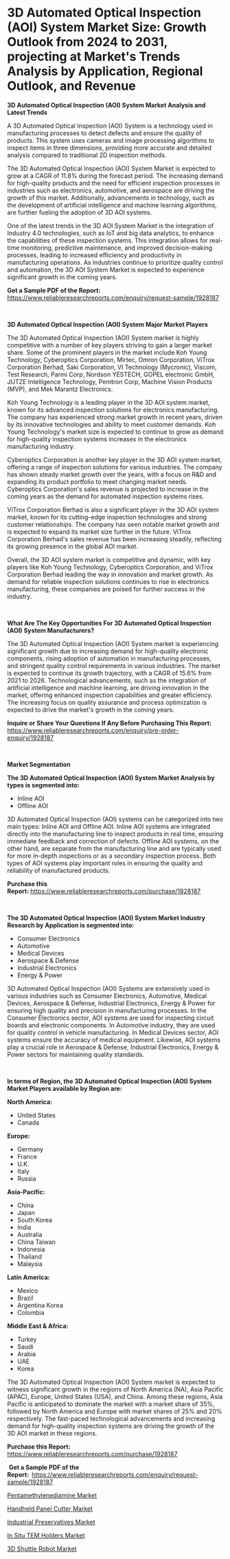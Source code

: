 <p><h1>3D Automated Optical Inspection (AOI) System Market Size: Growth Outlook from 2024 to 2031, projecting at Market's Trends Analysis by Application, Regional Outlook, and Revenue</h1></p><p><strong>3D Automated Optical Inspection (AOI) System Market Analysis and Latest Trends</strong></p>
<p><p>A 3D Automated Optical Inspection (AOI) System is a technology used in manufacturing processes to detect defects and ensure the quality of products. This system uses cameras and image processing algorithms to inspect items in three dimensions, providing more accurate and detailed analysis compared to traditional 2D inspection methods.</p><p>The 3D Automated Optical Inspection (AOI) System Market is expected to grow at a CAGR of 11.8% during the forecast period. The increasing demand for high-quality products and the need for efficient inspection processes in industries such as electronics, automotive, and aerospace are driving the growth of this market. Additionally, advancements in technology, such as the development of artificial intelligence and machine learning algorithms, are further fueling the adoption of 3D AOI systems.</p><p>One of the latest trends in the 3D AOI System Market is the integration of Industry 4.0 technologies, such as IoT and big data analytics, to enhance the capabilities of these inspection systems. This integration allows for real-time monitoring, predictive maintenance, and improved decision-making processes, leading to increased efficiency and productivity in manufacturing operations. As industries continue to prioritize quality control and automation, the 3D AOI System Market is expected to experience significant growth in the coming years.</p></p>
<p><strong>Get a Sample PDF of the Report:&nbsp;</strong> <a href="https://www.reliableresearchreports.com/enquiry/request-sample/1928187">https://www.reliableresearchreports.com/enquiry/request-sample/1928187</a></p>
<p>&nbsp;</p>
<p><strong>3D Automated Optical Inspection (AOI) System Major Market Players</strong></p>
<p><p>The 3D Automated Optical Inspection (AOI) System market is highly competitive with a number of key players striving to gain a larger market share. Some of the prominent players in the market include Koh Young Technology, Cyberoptics Corporation, Mirtec, Omron Corporation, ViTrox Corporation Berhad, Saki Corporation, VI Technology (Mycronic), Viscom, Test Research, Parmi Corp, Nordson YESTECH, GOPEL electronic GmbH, JUTZE Intelligence Technology, Pemtron Corp, Machine Vision Products (MVP), and Mek Marantz Electronics.</p><p>Koh Young Technology is a leading player in the 3D AOI system market, known for its advanced inspection solutions for electronics manufacturing. The company has experienced strong market growth in recent years, driven by its innovative technologies and ability to meet customer demands. Koh Young Technology's market size is expected to continue to grow as demand for high-quality inspection systems increases in the electronics manufacturing industry.</p><p>Cyberoptics Corporation is another key player in the 3D AOI system market, offering a range of inspection solutions for various industries. The company has shown steady market growth over the years, with a focus on R&D and expanding its product portfolio to meet changing market needs. Cyberoptics Corporation's sales revenue is projected to increase in the coming years as the demand for automated inspection systems rises.</p><p>ViTrox Corporation Berhad is also a significant player in the 3D AOI system market, known for its cutting-edge inspection technologies and strong customer relationships. The company has seen notable market growth and is expected to expand its market size further in the future. ViTrox Corporation Berhad's sales revenue has been increasing steadily, reflecting its growing presence in the global AOI market.</p><p>Overall, the 3D AOI system market is competitive and dynamic, with key players like Koh Young Technology, Cyberoptics Corporation, and ViTrox Corporation Berhad leading the way in innovation and market growth. As demand for reliable inspection solutions continues to rise in electronics manufacturing, these companies are poised for further success in the industry.</p></p>
<p>&nbsp;</p>
<p><strong>What Are The Key Opportunities For 3D Automated Optical Inspection (AOI) System Manufacturers?</strong></p>
<p><p>The 3D Automated Optical Inspection (AOI) System market is experiencing significant growth due to increasing demand for high-quality electronic components, rising adoption of automation in manufacturing processes, and stringent quality control requirements in various industries. The market is expected to continue its growth trajectory, with a CAGR of 15.6% from 2021 to 2026. Technological advancements, such as the integration of artificial intelligence and machine learning, are driving innovation in the market, offering enhanced inspection capabilities and greater efficiency. The increasing focus on quality assurance and process optimization is expected to drive the market's growth in the coming years.</p></p>
<p><strong>Inquire or Share Your Questions If Any Before Purchasing This Report:</strong> <a href="https://www.reliableresearchreports.com/enquiry/pre-order-enquiry/1928187">https://www.reliableresearchreports.com/enquiry/pre-order-enquiry/1928187</a></p>
<p>&nbsp;</p>
<p><strong>Market Segmentation</strong></p>
<p><strong>The 3D Automated Optical Inspection (AOI) System Market Analysis by types is segmented into:</strong></p>
<p><ul><li>Inline AOI</li><li>Offline AOI</li></ul></p>
<p><p>3D Automated Optical Inspection (AOI) systems can be categorized into two main types: Inline AOI and Offline AOI. Inline AOI systems are integrated directly into the manufacturing line to inspect products in real time, ensuring immediate feedback and correction of defects. Offline AOI systems, on the other hand, are separate from the manufacturing line and are typically used for more in-depth inspections or as a secondary inspection process. Both types of AOI systems play important roles in ensuring the quality and reliability of manufactured products.</p></p>
<p><strong>Purchase this Report:&nbsp;</strong><a href="https://www.reliableresearchreports.com/purchase/1928187">https://www.reliableresearchreports.com/purchase/1928187</a></p>
<p>&nbsp;</p>
<p><strong>The 3D Automated Optical Inspection (AOI) System Market Industry Research by Application is segmented into:</strong></p>
<p><ul><li>Consumer Electronics</li><li>Automotive</li><li>Medical Devices</li><li>Aerospace & Defense</li><li>Industrial Electronics</li><li>Energy & Power</li></ul></p>
<p><p>3D Automated Optical Inspection (AOI) Systems are extensively used in various industries such as Consumer Electronics, Automotive, Medical Devices, Aerospace & Defense, Industrial Electronics, Energy & Power for ensuring high quality and precision in manufacturing processes. In the Consumer Electronics sector, AOI systems are used for inspecting circuit boards and electronic components. In Automotive industry, they are used for quality control in vehicle manufacturing. In Medical Devices sector, AOI systems ensure the accuracy of medical equipment. Likewise, AOI systems play a crucial role in Aerospace & Defense, Industrial Electronics, Energy & Power sectors for maintaining quality standards.</p></p>
<p>&nbsp;</p>
<p><strong>In terms of Region, the 3D Automated Optical Inspection (AOI) System Market Players available by Region are:</strong></p>
<p>
    <p> <strong> North America: </strong>
        <ul>
            <li>United States</li>
            <li>Canada</li>
        </ul>
        </p> 
    <p> <strong> Europe: </strong>
        <ul>
            <li>Germany</li>
            <li>France</li>
            <li>U.K.</li>
            <li>Italy</li>
            <li>Russia</li>
        </ul>
        </p> 
    <p> <strong> Asia-Pacific: </strong>
        <ul>
            <li>China</li>
            <li>Japan</li>
            <li>South Korea</li>
            <li>India</li>
            <li>Australia</li>
            <li>China Taiwan</li>
            <li>Indonesia</li>
            <li>Thailand</li>
            <li>Malaysia</li>
        </ul>
        </p> 
    <p> <strong> Latin America: </strong>
        <ul>
            <li>Mexico</li>
            <li>Brazil</li>
            <li>Argentina Korea</li>
            <li>Colombia</li>
        </ul>
        </p> 
    <p> <strong> Middle East & Africa: </strong>
        <ul>
            <li>Turkey</li>
            <li>Saudi</li>
            <li>Arabia</li>
            <li>UAE</li>
            <li>Korea</li>
        </ul>
    </p>
    </p>
<p><p>The 3D Automated Optical Inspection (AOI) System market is expected to witness significant growth in the regions of North America (NA), Asia Pacific (APAC), Europe, United States (USA), and China. Among these regions, Asia Pacific is anticipated to dominate the market with a market share of 35%, followed by North America and Europe with market shares of 25% and 20% respectively. The fast-paced technological advancements and increasing demand for high-quality inspection systems are driving the growth of the 3D AOI market in these regions.</p></p>
<p><strong>Purchase this Report: </strong><a href="https://www.reliableresearchreports.com/purchase/1928187">https://www.reliableresearchreports.com/purchase/1928187</a></p>
<p>&nbsp;<strong>Get a Sample PDF of the Report:&nbsp;&nbsp;</strong><a href="https://www.reliableresearchreports.com/enquiry/request-sample/1928187">https://www.reliableresearchreports.com/enquiry/request-sample/1928187</a></p>
<p><strong></strong></p>
<p><p><a href="https://view.publitas.com/reportprime-1/pentamethylenediamine-market-research-report-reveals-the-latest-trends-and-opportunities-of-this-market-for-period-from-2024-2031/">Pentamethylenediamine Market</a></p><p><a href="https://pretty-mail-caf.notion.site/Handheld-Panel-Cutter-Market-with-the-goal-of-estimating-the-market-size-and-future-growth-potential-37ebd51adb3b45f3821832e6943b759b">Handheld Panel Cutter Market</a></p><p><a href="https://view.publitas.com/reportprime-1/industrial-preservatives-market-research-report-provides-critical-insights-that-can-help-shape-business-development-and-investment-strategies/">Industrial Preservatives Market</a></p><p><a href="https://full-wildebeest-80b.notion.site/In-Situ-TEM-Holders-Market-Challenges-Opportunities-and-Growth-Drivers-and-Major-Market-Players-f-469c3f8b7f9d4971a79d1b4daa6c8a42">In Situ TEM Holders Market</a></p><p><a href="https://flame-sidecar-702.notion.site/3D-Shuttle-Robot-Market-Size-Evaluating-its-Market-Trends-Growth-and-Projections-2024-2031-fa5bcceb04c642cea9260231e206c60b">3D Shuttle Robot Market</a></p></p>